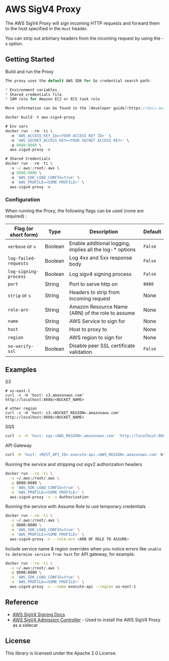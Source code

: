 # AWS SigV4 Proxy

The AWS SigV4 Proxy will sign incoming HTTP requests and forward them to the host specified in the `Host` header.

You can strip out arbirtary headers from the incoming request by using the -s option.

## Getting Started

Build and run the Proxy

```go
The proxy uses the default AWS SDK for Go credential search path:

* Environment variables.
* Shared credentials file.
* IAM role for Amazon EC2 or ECS task role

More information can be found in the [developer guide](https://docs.aws.amazon.com/sdk-for-go/v1/developer-guide/configuring-sdk.html)

docker build -t aws-sigv4-proxy .

# Env vars
docker run --rm -ti \
  -e 'AWS_ACCESS_KEY_ID=<YOUR ACCESS KEY ID>' \
  -e 'AWS_SECRET_ACCESS_KEY=<YOUR SECRET ACCESS KEY>' \
  -p 8080:8080 \
  aws-sigv4-proxy -v

# Shared Credentials
docker run --rm -ti \
  -v ~/.aws:/root/.aws \
  -p 8080:8080 \
  -e 'AWS_SDK_LOAD_CONFIG=true' \
  -e 'AWS_PROFILE=<SOME PROFILE>' \
  aws-sigv4-proxy -v
```

### Configuration

When running the Proxy, the following flags can be used (none are required) :

| Flag (or short form)  | Type    | Description                                              | Default |
|-----------------------|---------|----------------------------------------------------------|---------|
| `verbose` or `v`      | Boolean | Enable additional logging, implies all the log-* options | `False` |
| `log-failed-requests` | Boolean | Log 4xx and 5xx response body                            | `False` |
| `log-signing-process` | Boolean | Log sigv4 signing process                                | `False` |
| `port`                | String  | Port to serve http on                                    | `8080`  |
| `strip` or `s`        | String  | Headers to strip from incoming request                   | None    |
| `role-arn`            | String  | Amazon Resource Name (ARN) of the role to assume         | None    |
| `name`                | String  | AWS Service to sign for                                  | None    |
| `host`                | String  | Host to proxy to                                         | None    |
| `region`              | String  | AWS region to sign for                                   | None    |
| `no-verify-ssl`       | Boolean | Disable peer SSL certificate validation                  | `False` |

## Examples

S3

```
# us-east-1
curl -s -H 'host: s3.amazonaws.com' http://localhost:8080/<BUCKET_NAME>

# other region
curl -s -H 'host: s3.<BUCKET_REGION>.amazonaws.com' http://localhost:8080/<BUCKET_NAME>
```

SQS

```sh
curl -s -H 'host: sqs.<AWS_REGION>.amazonaws.com' 'http://localhost:8080/<AWS_ACCOUNT_ID>/<QUEUE_NAME>?Action=SendMessage&MessageBody=example'
```

API Gateway

```sh
curl -H 'host: <REST_API_ID>.execute-api.<AWS_REGION>.amazonaws.com' http://localhost:8080/<STAGE>/<PATH>
```

Running the service and stripping out sigv2 authorization headers

```sh
docker run --rm -ti \
  -v ~/.aws:/root/.aws \
  -p 8080:8080 \
  -e 'AWS_SDK_LOAD_CONFIG=true' \
  -e 'AWS_PROFILE=<SOME PROFILE>' \
  aws-sigv4-proxy -v -s Authorization
```

Running the service with Assume Role to use temporary credentials

```sh
docker run --rm -ti \
  -v ~/.aws:/root/.aws \
  -p 8080:8080 \
  -e 'AWS_SDK_LOAD_CONFIG=true' \
  -e 'AWS_PROFILE=<SOME PROFILE>' \
  aws-sigv4-proxy -v --role-arn <ARN OF ROLE TO ASSUME>
```

Include service name & region overrides when you notice errors like `unable to determine service from host` for API gateway, for example.

```sh
docker run --rm -ti \
  -v ~/.aws:/root/.aws \
  -p 8080:8080 \
  -e 'AWS_SDK_LOAD_CONFIG=true' \
  -e 'AWS_PROFILE=<SOME PROFILE>' \
  aws-sigv4-proxy -v --name execute-api --region us-east-1
```

## Reference

- [AWS SigV4 Signing Docs ](https://docs.aws.amazon.com/general/latest/gr/signature-version-4.html)
- [AWS SigV4 Admission Controller](https://github.com/aws-observability/aws-sigv4-proxy-admission-controller) - Used to install the AWS SigV4 Proxy as a sidecar

## License

This library is licensed under the Apache 2.0 License.
